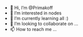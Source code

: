 - 👋 Hi, I’m @Primakoff
- 👀 I’m interested in nodes
- 🌱 I’m currently learning all :)
- 💞️ I’m looking to collaborate on ...
- 📫 How to reach me ...

<!---
Primakoff/Primakoff is a ✨ special ✨ repository because its `README.md` (this file) appears on your GitHub profile.
You can click the Preview link to take a look at your changes.
--->
